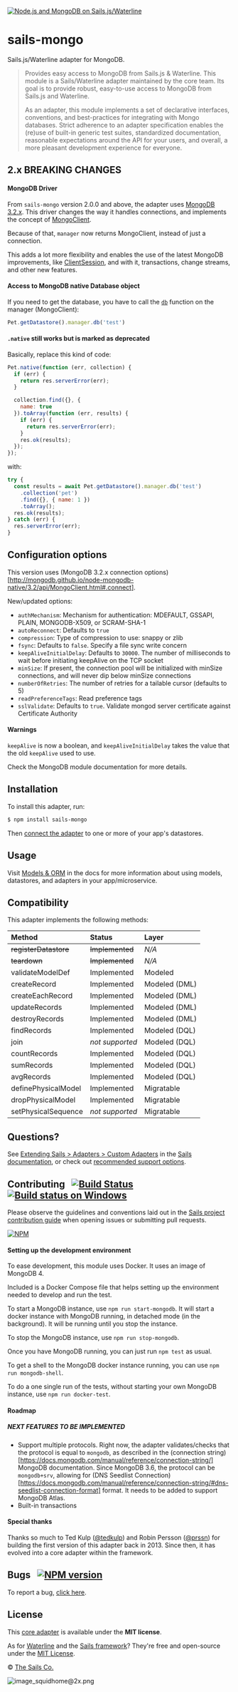 [![Node.js and MongoDB on Sails.js/Waterline](https://camo.githubusercontent.com/9e49073459ed4e0e2687b80eaf515d87b0da4a6b/687474703a2f2f62616c64657264617368792e6769746875622e696f2f7361696c732f696d616765732f6c6f676f2e706e67)](http://sailsjs.com)

# sails-mongo

Sails.js/Waterline adapter for MongoDB.

> Provides easy access to MongoDB from Sails.js & Waterline.
> This module is a Sails/Waterline adapter maintained by the core team.  Its goal is to provide robust, easy-to-use access to MongoDB from Sails.js and Waterline.
>
> As an adapter, this module implements a set of declarative interfaces, conventions, and best-practices for integrating with Mongo databases.
> Strict adherence to an adapter specification enables the (re)use of built-in generic test suites, standardized documentation, reasonable expectations around the API for your users, and overall, a more pleasant development experience for everyone.

## 2.x BREAKING CHANGES

#### MongoDB Driver
From `sails-mongo` version 2.0.0 and above, the adapter uses [MongoDB 3.2.x](https://www.npmjs.com/package/mongodb). 
This driver changes the way it handles connections, and implements the concept of [MongoClient](https://mongodb.github.io/node-mongodb-native/3.2/api/MongoClient.html).

Because of that, `manager` now returns MongoClient, instead of just a connection.

This adds a lot more flexibility and enables the use of the latest MongoDB improvements, like [ClientSession](https://mongodb.github.io/node-mongodb-native/3.2/api/ClientSession.html),
and with it, transactions, change streams, and other new features.

#### Access to MongoDB native Database object
If you need to get the database, you have to call the [`db`](http://mongodb.github.io/node-mongodb-native/3.2/api/MongoClient.html#db) function on the manager (MongoClient):
```javascript
Pet.getDatastore().manager.db('test')
```

#### `.native` still works but is marked as deprecated

Basically, replace this kind of code:

```javascript
Pet.native(function (err, collection) {
  if (err) {
    return res.serverError(err);
  }

  collection.find({}, {
    name: true
  }).toArray(function (err, results) {
    if (err) {
      return res.serverError(err);
    }
    res.ok(results);
  });
});
```

with: 

```javascript
try {
  const results = await Pet.getDatastore().manager.db('test')
    .collection('pet')
    .find({}, { name: 1 })
    .toArray();
  res.ok(results);
} catch (err) {
  res.serverError(err);
}
```

## Configuration options
This version uses (MongoDB 3.2.x connection options)[http://mongodb.github.io/node-mongodb-native/3.2/api/MongoClient.html#.connect].

New/updated options:
 - `authMechanism`: Mechanism for authentication: MDEFAULT, GSSAPI, PLAIN, MONGODB-X509, or SCRAM-SHA-1
 - `autoReconnect`: Defaults to `true`
 - `compression`: Type of compression to use: snappy or zlib
 - `fsync`: Defaults to `false`. Specify a file sync write concern
 - `keepAliveInitialDelay`: Defaults to `30000`. The number of milliseconds to wait before initiating keepAlive on the TCP socket
 - `minSize`: If present, the connection pool will be initialized with minSize connections, and will never dip below minSize connections
 - `numberOfRetries`: The number of retries for a tailable cursor (defaults to 5)
 - `readPreferenceTags`: Read preference tags
 - `sslValidate`: Defaults to `true`. Validate mongod server certificate against Certificate Authority

#### Warnings

`keepAlive` is now a boolean, and `keepAliveInitialDelay` takes the value that the old `keepAlive` used to use.

Check the MongoDB module documentation for more details.

## Installation

To install this adapter, run:

```bash
$ npm install sails-mongo
```

Then [connect the adapter](http://sailsjs.com/documentation/reference/configuration/sails-config-datastores) to one or more of your app's datastores.

## Usage

Visit [Models & ORM](http://sailsjs.com/docs/concepts/models-and-orm) in the docs for more information about using models, datastores, and adapters in your app/microservice.


## Compatibility

This adapter implements the following methods:

| Method               | Status            | Layer         |
|:---------------------|:------------------|:--------------|
| ~~registerDatastore~~| ~~Implemented~~   | _N/A_         |
| ~~teardown~~         | ~~Implemented~~   | _N/A_         |
| validateModelDef     | Implemented       | Modeled       |
| createRecord         | Implemented       | Modeled (DML) |
| createEachRecord     | Implemented       | Modeled (DML) |
| updateRecords        | Implemented       | Modeled (DML) |
| destroyRecords       | Implemented       | Modeled (DML) |
| findRecords          | Implemented       | Modeled (DQL) |
| join                 | _not supported_   | Modeled (DQL) |
| countRecords         | Implemented       | Modeled (DQL) |
| sumRecords           | Implemented       | Modeled (DQL) |
| avgRecords           | Implemented       | Modeled (DQL) |
| definePhysicalModel  | Implemented       | Migratable    |
| dropPhysicalModel    | Implemented       | Migratable    |
| setPhysicalSequence  | _not supported_   | Migratable    |


## Questions?

See [Extending Sails > Adapters > Custom Adapters](http://sailsjs.com/documentation/concepts/extending-sails/adapters/custom-adapters) in the [Sails documentation](http://sailsjs.com/documentation), or check out [recommended support options](http://sailsjs.com/support).


## Contributing &nbsp; [![Build Status](https://travis-ci.org/balderdashy/sails-mongo.svg?branch=master)](https://travis-ci.org/balderdashy/sails-mongo) &nbsp; [![Build status on Windows](https://ci.appveyor.com/api/projects/status/u0i1o62tsw6ymbjd/branch/master?svg=true)](https://ci.appveyor.com/project/mikermcneil/sails-mongo/branch/master)

Please observe the guidelines and conventions laid out in the [Sails project contribution guide](http://sailsjs.com/documentation/contributing) when opening issues or submitting pull requests.

[![NPM](https://nodei.co/npm/sails-mongo.png?downloads=true)](http://npmjs.com/package/sails-mongo)

#### Setting up the development environment
To ease development, this module uses Docker. It uses an image of MongoDB 4.

Included is a Docker Compose file that helps setting up the environment needed to develop and run the test.

To start a MongoDB instance, use `npm run start-mongodb`. It will start a docker instance with MongoDB running,
in detached mode (in the background). It will be running until you stop the instance. 

To stop the MongoDB instance, use `npm run stop-mongodb`. 

Once you have MongoDB running, you can just run `npm test` as usual.

To get a shell to the MongoDB docker instance running, you can use `npm run mongodb-shell`.

To do a one single run of the tests, without starting your own MongoDB instance, use `npm run docker-test`.

#### Roadmap

##### NEXT FEATURES TO BE IMPLEMENTED
- Support multiple protocols. Right now, the adapter validates/checks that the protocol is equal to `mongodb`, as described in the (connection string)[https://docs.mongodb.com/manual/reference/connection-string/] MongoDB documentation.
  Since MongoDB 3.6, the protocol can be `mongodb+srv`, allowing for (DNS Seedlist Connection)[https://docs.mongodb.com/manual/reference/connection-string/#dns-seedlist-connection-format] format.
  It needs to be added to support MongoDB Atlas.
- Built-in transactions


#### Special thanks

Thanks so much to Ted Kulp ([@tedkulp](https://twitter.com/tedkulp)) and Robin Persson ([@prssn](https://twitter.com/prssn)) for building the first version of this adapter back in 2013.  Since then, it has evolved into a core adapter within the framework.


## Bugs &nbsp; [![NPM version](https://badge.fury.io/js/sails-mongo.svg)](http://npmjs.com/package/sails-mongo)

To report a bug, [click here](http://sailsjs.com/bugs).


## License

This [core adapter](http://sailsjs.com/documentation/concepts/extending-sails/adapters/available-adapters) is available under the **MIT license**.

As for [Waterline](http://waterlinejs.org) and the [Sails framework](http://sailsjs.com)?  They're free and open-source under the [MIT License](http://sailsjs.com/license).

&copy; [The Sails Co.](http://sailsjs.com/about)

![image_squidhome@2x.png](http://i.imgur.com/RIvu9.png)
